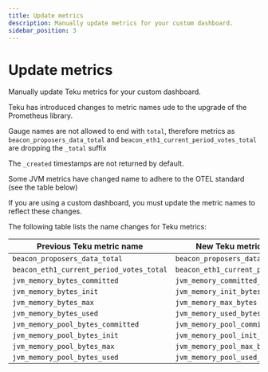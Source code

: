 ```yaml
---
title: Update metrics
description: Manually update metrics for your custom dashboard.
sidebar_position: 3
---
```


# Update metrics

Manually update Teku metrics for your custom dashboard.

Teku has introduced changes to metric names ude to the upgrade of the Prometheus library.

Gauge names are not allowed to end with `total`, therefore metrics as `beacon_proposers_data_total` and `beacon_eth1_current_period_votes_total` are dropping the `_total` suffix

The `_created` timestamps are not returned by default.

Some JVM metrics have changed name to adhere to the OTEL standard (see the table below)

If you are using a custom dashboard, you must update the metric names to reflect these changes.  

The following table lists the name changes for Teku metrics:

| Previous Teku metric name                | New Teku metric name               |
|------------------------------------------|------------------------------------|
| `beacon_proposers_data_total`            | `beacon_proposers_data`            |
| `beacon_eth1_current_period_votes_total` | `beacon_eth1_current_period_votes` |
| `jvm_memory_bytes_committed`             | `jvm_memory_committed_bytes`       |
| `jvm_memory_bytes_init`                  | `jvm_memory_init_bytes`            |
| `jvm_memory_bytes_max`                   | `jvm_memory_max_bytes`             |
| `jvm_memory_bytes_used`                  | `jvm_memory_used_bytes`            |
| `jvm_memory_pool_bytes_committed`        | `jvm_memory_pool_committed_bytes`  |
| `jvm_memory_pool_bytes_init`             | `jvm_memory_pool_init_bytes`       |
| `jvm_memory_pool_bytes_max`              | `jvm_memory_pool_max_bytes`        |
| `jvm_memory_pool_bytes_used`             | `jvm_memory_pool_used_bytes`       |

